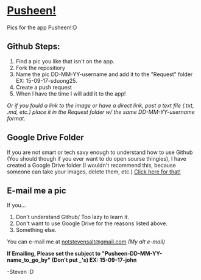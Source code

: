 # [Pusheen!](http://stevenrstuff.bitballoon.com/blog/2017/09/03/pusheen/)
Pics for the app Pusheen!:D

## Github Steps:
1. Find a pic you like that isn't on the app.
2. Fork the repositiory
3. Name the pic DD-MM-YY-username and add it to the "Request" folder EX: 15-09-17-sduong25.
5. Create a push request
4. When I have the time I will add it to the app!

*Or if you fould a link to the image or have a direct link, post a text file (.txt, .md, etc.) place it in the Request folder w/ the same DD-MM-YY-username format.*

## Google Drive Folder
If you are not smart or tech savy enough to understand how to use Github (You should though if you ever want to do open sourse thingies), I have created a Google Drive folder (I wouldn't recommend this, because someone can take your images, delete them, etc.)
[Click here for that!](https://drive.google.com/open?id=0B08DdMCY_861bnBuQVNZZ2RwR2M)

## E-mail me a pic
If you...
1. Don't understand Github/ Too lazy to learn it.
2. Don't want to use Google Drive for the reasons listed above.
3. Something else.

You can e-mail me at notstevensalt@gmail.com *(My alt e-mail)*

**If Emailing, Please set the subject to "Pusheen-DD-MM-YY-name_to_go_by" (Don't put _'s) EX: 15-09-17-john**

-Steven :D
